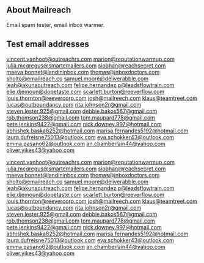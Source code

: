 ## About Mailreach

Email spam tester, email inbox warmer.

## Test email addresses

vincent.vanhoot@outreachrs.com
marion@reputationwarmup.com
julia.mcgregus@smartemailers.com
siobhan@reachsecret.com
maeva.bonnet@landininbox.com
thomas@inboxdoctors.com
sholto@emailreach.co
samuel.moore@deliverabble.com
leah@akunaoutreach.com
felipe.hernandez.p@leadsflowtrain.com
elie.djemoun@dopetaste.com
scarlett.burton@reeverflow.com
louis.thornton@reevercorp.com
josh@mailreech.com
klaus@teamtreet.com
lucas@outboundancy.com
rita.johnson2r@gmail.com
steven.lester.925@gmail.com
debbie.bakos567@gmail.com
rob.thomson238@gmail.com
tom.maupard778@gmail.com
pete.jenkins9422@gmail.com
nick.downey.997@hotmail.com
abhishek.baska6252@hotmail.com
marisa.fernandes5192@hotmail.com
laura.dufreisne75013@outlook.com
eva.schokker43@outlook.com
emma.pasano62@outlook.com
an.chamberlain44@yahoo.com
oliver.yikes43@yahoo.com

vincent.vanhoot@outreachrs.com
marion@reputationwarmup.com
julia.mcgregus@smartemailers.com
siobhan@reachsecret.com
maeva.bonnet@landininbox.com
thomas@inboxdoctors.com
sholto@emailreach.co
samuel.moore@deliverabble.com
leah@akunaoutreach.com
felipe.hernandez.p@leadsflowtrain.com
elie.djemoun@dopetaste.com
scarlett.burton@reeverflow.com
louis.thornton@reevercorp.com
josh@mailreech.com
klaus@teamtreet.com
lucas@outboundancy.com
rita.johnson2r@gmail.com
steven.lester.925@gmail.com
debbie.bakos567@gmail.com
rob.thomson238@gmail.com
tom.maupard778@gmail.com
pete.jenkins9422@gmail.com
nick.downey.997@hotmail.com
abhishek.baska6252@hotmail.com
marisa.fernandes5192@hotmail.com
laura.dufreisne75013@outlook.com
eva.schokker43@outlook.com
emma.pasano62@outlook.com
an.chamberlain44@yahoo.com
oliver.yikes43@yahoo.com
